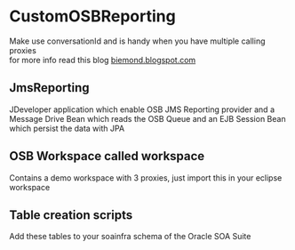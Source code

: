 CustomOSBReporting
==================

Make use conversationId and is handy when you have multiple calling proxies  
for more info read this blog [biemond.blogspot.com](http://biemond.blogspot.nl/2013/06/custom-osb-reporting-provider.html)  


JmsReporting
------------
JDeveloper application which enable OSB JMS Reporting provider and a Message Drive Bean which reads the OSB Queue and an EJB Session Bean which persist the data with JPA


OSB Workspace called workspace
------------------------------
Contains a demo workspace with 3 proxies, just import this in your eclipse workspace


Table creation scripts
----------------------
Add these tables to your soainfra schema of the Oracle SOA Suite


